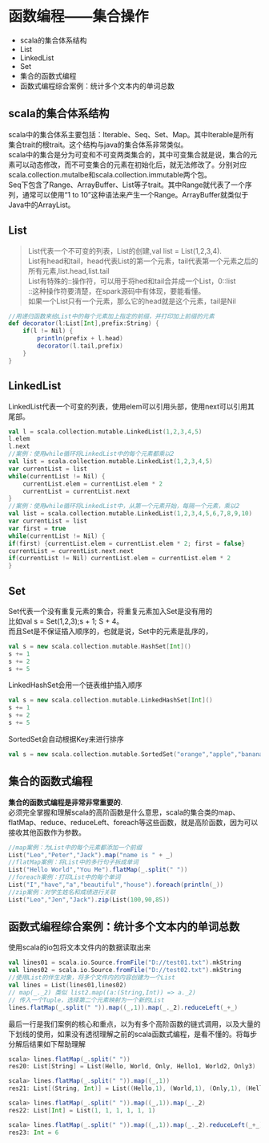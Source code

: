 # 函数编程——集合操作
* scala的集合体系结构
* List
* LinkedList
* Set
* 集合的函数式编程
* 函数式编程综合案例：统计多个文本内的单词总数

## scala的集合体系结构
scala中的集合体系主要包括：Iterable、Seq、Set、Map。其中Iterable是所有集合trait的根trait。这个结构与java的集合体系非常类似。<br>scala中的集合是分为可变和不可变两类集合的，其中可变集合就是说，集合的元素可以动态修改，而不可变集合的元素在初始化后，就无法修改了。分别对应scala.collection.mutalbe和scala.collection.immutable两个包。<br>
Seq下包含了Range、ArrayBuffer、List等子trait。其中Range就代表了一个序列，通常可以使用“1 to 10”这种语法来产生一个Range。ArrayBuffer就类似于Java中的ArrayList。

## List
>List代表一个不可变的列表，List的创建,val list = List(1,2,3,4).<br>
List有head和tail，head代表List的第一个元素，tail代表第一个元素之后的所有元素,list.head,list.tail<br>List有特殊的::操作符，可以用于将hed和tail合并成一个List，0::list<br>::这种操作符要清楚，在spark源码中有体现，要能看懂。<br>如果一个List只有一个元素，那么它的head就是这个元素，tail是Nil
```scala code
//用递归函数来给List中的每个元素加上指定的前缀，并打印加上前缀的元素
def decorator(l:List[Int],prefix:String) {
    if(l != Nil) {
        println(prefix + l.head)
        decorator(l.tail,prefix)
    }
}
```

## LinkedList
LinkedList代表一个可变的列表，使用elem可以引用头部，使用next可以引用其尾部。<br>
```scala code
val l = scala.collection.mutable.LinkedList(1,2,3,4,5)
l.elem
l.next
//案例：使用while循环将LinkedList中的每个元素都乘以2
val list = scala.collection.mutable.LinkedList(1,2,3,4,5)
var currentList = list
while(currentList != Nil) {
    currentList.elem = currentList.elem * 2
    currentList = currentList.next
}
//案例：使用while循环将LinkedList中，从第一个元素开始，每隔一个元素，乘以2
val list = scala.collection.mutable.LinkedList(1,2,3,4,5,6,7,8,9,10)
var currentList = list
var first = true
while(currentList != Nil) {
if(first) {currentList.elem = currentList.elem * 2; first = false}
currentList = currentList.next.next
if(currentList != Nil) currentList.elem = currentList.elem * 2
}
```

## Set
Set代表一个没有重复元素的集合，将重复元素加入Set是没有用的<br>比如val s = Set(1,2,3);s + 1; S + 4。<br>而且Set是不保证插入顺序的，也就是说，Set中的元素是乱序的，
``` scala code
val s = new scala.collection.mutable.HashSet[Int]()
s += 1
s += 2
s += 5
```
LinkedHashSet会用一个链表维护插入顺序
``` scala code
val s = new scala.collection.mutable.LinkedHashSet[Int]()
s += 1
s += 2
s += 5
```
SortedSet会自动根据Key来进行排序
``` scala code
val s = new scala.collection.mutable.SortedSet("orange","apple","banana")
```

## 集合的函数式编程
**集合的函数式编程是非常非常重要的**.<br>必须完全掌握和理解scala的高阶函数是什么意思，scala的集合类的map、flatMap、reduce、reduceLeft、foreach等这些函数，就是高阶函数，因为可以接收其他函数作为参数。<br>
``` scala code
//map案例：为List中的每个元素都添加一个前缀
List("Leo","Peter","Jack").map("name is " + _)
//flatMap案例：将List中的多行句子拆成单词
List("Hello World","You Me").flatMap(_.split(" "))
//foreach案例：打印List中的每个单词
List("I","have","a","beautiful","house").foreach(println(_))
//zip案例：对学生姓名和成绩进行关联
List("Leo","Jen","Jack").zip(List(100,90,85))
```
## 函数式编程综合案例：统计多个文本内的单词总数
使用scala的io包将文本文件内的数据读取出来
```scala code
val lines01 = scala.io.Source.fromFile("D://test01.txt").mkString
val lines02 = scala.io.Source.fromFile("D://test02.txt").mkString
//使用List的伴生对象，将多个文件内的内容创建为一个List
val lines = List(lines01,lines02)
// map(_._2) 类似 list2.map((a:(String,Int)) => a._2)
// 传入一个Tuple，选择第二个元素映射为一个新的List
lines.flatMap(_.split(" ")).map((_,1)).map(_._2).reduceLeft(_+_)
```
最后一行是我们案例的核心和重点，以为有多个高阶函数的链式调用，以及大量的下划线的使用，如果没有透彻理解之前的scala函数式编程，是看不懂的。将每步分解后结果如下帮助理解
```scala code
scala> lines.flatMap(_.split(" "))
res20: List[String] = List(Hello, World, Only, Hello1, World2, Only3)

scala> lines.flatMap(_.split(" ")).map((_,1))
res21: List[(String, Int)] = List((Hello,1), (World,1), (Only,1), (Hello1,1), (World2,1), (Only3,1))

scala> lines.flatMap(_.split(" ")).map((_,1)).map(_._2)
res22: List[Int] = List(1, 1, 1, 1, 1, 1)

scala> lines.flatMap(_.split(" ")).map((_,1)).map(_._2).reduceLeft(_+_)
res23: Int = 6
```
